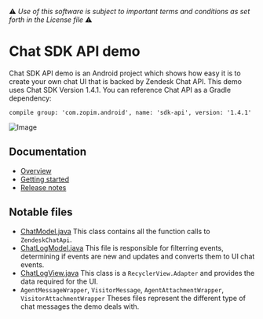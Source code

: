 :warning: *Use of this software is subject to important terms and conditions as set forth in the License file* :warning:

# Chat SDK API demo

Chat SDK API demo is an Android project which shows how easy it is to create your own chat UI that is backed by Zendesk Chat API.
This demo uses Chat SDK Version 1.4.1. You can reference Chat API as a Gradle dependency:

````
compile group: 'com.zopim.android', name: 'sdk-api', version: '1.4.1'
````

![Image](https://cloud.githubusercontent.com/assets/10401580/16982218/a14cc03c-4e66-11e6-8463-ee613432d80b.png)

## Documentation

* [Overview](https://developer.zendesk.com/embeddables/docs/android-chat-sdk/introduction)
* [Getting started](https://developer.zendesk.com/embeddables/docs/android-chat-sdk/gettingstarted)
* [Release notes](https://developer.zendesk.com/embeddables/docs/android-chat-sdk/releasenotes)

## Notable files
* [ChatModel.java](https://github.com/zendesk/android_sdk_demo_apps/blob/master/chat_api_sample/src/main/java/com/zopim/sample/chatapi/chat/ChatModel.java)
  This class contains all the function calls to `ZendeskChatApi`.
  <br/>
* [ChatLogModel.java](https://github.com/zendesk/android_sdk_demo_apps/blob/master/chat_api_sample/src/main/java/com/zopim/sample/chatapi/chat/log/ChatLogModel.java)
  This file is responsible for filterring events, determining if events are new and updates and converts them to UI chat events.
  <br/>
* [ChatLogView.java](https://github.com/zendesk/android_sdk_demo_apps/blob/master/chat_api_sample/chat_api_sample/src/main/java/com/zopim/sample/chatapi/chat/log/ChatLogView.java)
  This class is a `RecyclerView.Adapter` and provides the data required for the UI.
  <br/>
* `AgentMessageWrapper`, `VisitorMessage`, `AgentAttachmentWrapper`, `VisitorAttachmentWrapper` 
  Theses files represent the different type of chat messages the demo deals with.
  <br/>
